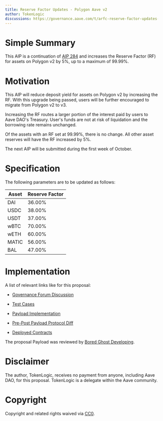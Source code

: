 ```yaml
---
title: Reserve Factor Updates - Polygon Aave v2
author: TokenLogic
discussions: https://governance.aave.com/t/arfc-reserve-factor-updates-polygon-aave-v2/13937/5
---
```


# Simple Summary

This AIP is a continuation of [AIP 284](https://app.aave.com/governance/proposal/284/) and increases the Reserve Factor (RF) for assets on Polygon v2 by 5%, up to a maximum of 99.99%.

# Motivation

This AIP will reduce deposit yield for assets on Polygon v2 by increasing the RF. With this upgrade being passed, users will be further encouraged to migrate from Polygon v2 to v3.

Increasing the RF routes a larger portion of the interest paid by users to Aave DAO's Treasury. User's funds are not at risk of liquidation and the borrowing rate remains unchanged. 

Of the assets with an RF set at 99.99%, there is no change. All other asset reserves will have the RF increased by 5%.

The next AIP will be submitted during the first week of October.

# Specification

The following parameters are to be updated as follows:

|Asset|Reserve Factor|
|---|---|
|DAI|36.00%|
|USDC|38.00%|
|USDT|37.00%|
|wBTC|70.00%|
|wETH|60.00%|
|MATIC|56.00%|
|BAL|47.00%|

# Implementation

A list of relevant links like for this proposal:

* [Governance Forum Discussion](https://governance.aave.com/t/arfc-reserve-factor-updates-polygon-aave-v2/13937/5)

* [Test Cases](https://github.com/bgd-labs/aave-proposals/tree/main/src/AaveV2PolygonReserveFactorUpdate_20230920/AaveV2PolygonReserveFactorUpdate_20230920.t.sol)

* [Payload Implementation](https://github.com/bgd-labs/aave-proposals/tree/main/src/AaveV2PolygonReserveFactorUpdate_20230920/AaveV2PolygonReserveFactorUpdate_20230920.sol)

* [Pre-Post Payload Protocol Diff](https://github.com/bgd-labs/aave-proposals/tree/main/diffs/preTestPolygonReserveFactorUpdate20230920_postTestPolygonReserveFactorUpdate20230920.md)

* [Deployed Contracts](TODO)

The proposal Payload was reviewed by [Bored Ghost Developing](https://bgdlabs.com/).

# Disclaimer

The author, TokenLogic, receives no payment from anyone, including Aave DAO, for this proposal. TokenLogic is a delegate within the Aave community. 

# Copyright

Copyright and related rights waived via [CC0](https://creativecommons.org/publicdomain/zero/1.0/).